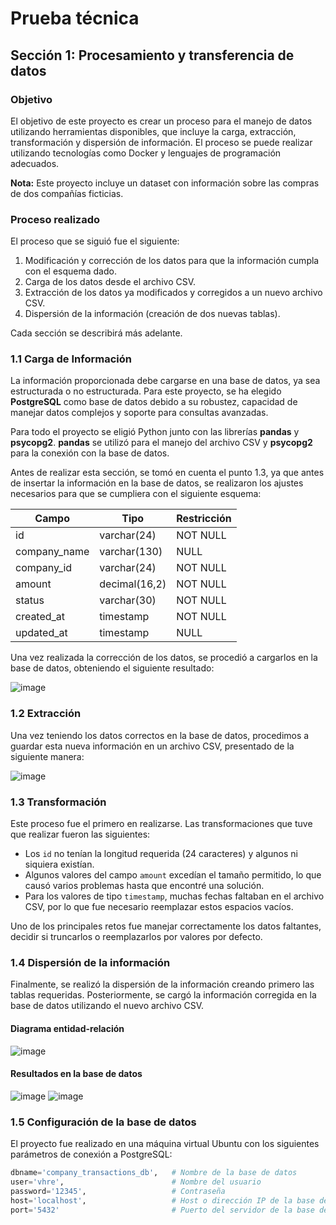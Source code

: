 # Prueba técnica

## Sección 1: Procesamiento y transferencia de datos

### Objetivo
El objetivo de este proyecto es crear un proceso para el manejo de datos utilizando herramientas disponibles, que incluye la carga, extracción, transformación y dispersión de información. El proceso se puede realizar utilizando tecnologías como Docker y lenguajes de programación adecuados.

**Nota:** Este proyecto incluye un dataset con información sobre las compras de dos compañías ficticias.

### Proceso realizado
El proceso que se siguió fue el siguiente:
1. Modificación y corrección de los datos para que la información cumpla con el esquema dado.
2. Carga de los datos desde el archivo CSV.
3. Extracción de los datos ya modificados y corregidos a un nuevo archivo CSV.
4. Dispersión de la información (creación de dos nuevas tablas).

Cada sección se describirá más adelante.

### 1.1 Carga de Información
La información proporcionada debe cargarse en una base de datos, ya sea estructurada o no estructurada. Para este proyecto, se ha elegido **PostgreSQL** como base de datos debido a su robustez, capacidad de manejar datos complejos y soporte para consultas avanzadas.

Para todo el proyecto se eligió Python junto con las librerías **pandas** y **psycopg2**. **pandas** se utilizó para el manejo del archivo CSV y **psycopg2** para la conexión con la base de datos.

Antes de realizar esta sección, se tomó en cuenta el punto 1.3, ya que antes de insertar la información en la base de datos, se realizaron los ajustes necesarios para que se cumpliera con el siguiente esquema:

| Campo          | Tipo                | Restricción   |
|----------------|---------------------|---------------|
| id             | varchar(24)          | NOT NULL      |
| company_name   | varchar(130)         | NULL          |
| company_id     | varchar(24)          | NOT NULL      |
| amount         | decimal(16,2)        | NOT NULL      |
| status         | varchar(30)          | NOT NULL      |
| created_at     | timestamp            | NOT NULL      |
| updated_at     | timestamp            | NULL          |

Una vez realizada la corrección de los datos, se procedió a cargarlos en la base de datos, obteniendo el siguiente resultado:

![image](https://github.com/user-attachments/assets/0ef90f67-1c27-4fdc-9a3f-2d3749f20813)

### 1.2 Extracción
Una vez teniendo los datos correctos en la base de datos, procedimos a guardar esta nueva información en un archivo CSV, presentado de la siguiente manera:

![image](https://github.com/user-attachments/assets/6a913f7b-f5ff-4d7d-a77e-543212785307)

### 1.3 Transformación
Este proceso fue el primero en realizarse. Las transformaciones que tuve que realizar fueron las siguientes:

- Los `id` no tenían la longitud requerida (24 caracteres) y algunos ni siquiera existían.
- Algunos valores del campo `amount` excedían el tamaño permitido, lo que causó varios problemas hasta que encontré una solución.
- Para los valores de tipo `timestamp`, muchas fechas faltaban en el archivo CSV, por lo que fue necesario reemplazar estos espacios vacíos.

Uno de los principales retos fue manejar correctamente los datos faltantes, decidir si truncarlos o reemplazarlos por valores por defecto.

### 1.4 Dispersión de la información
Finalmente, se realizó la dispersión de la información creando primero las tablas requeridas. Posteriormente, se cargó la información corregida en la base de datos utilizando el nuevo archivo CSV.

#### Diagrama entidad-relación

![image](https://github.com/user-attachments/assets/ede703b7-7cfe-427d-ac89-f0a7620907b0)

#### Resultados en la base de datos

![image](https://github.com/user-attachments/assets/1e2ff3f9-b622-4f33-a6d8-b938d17f3c14)
![image](https://github.com/user-attachments/assets/ed7959f2-f546-488e-87a2-6a8570361794)

### 1.5 Configuración de la base de datos
El proyecto fue realizado en una máquina virtual Ubuntu con los siguientes parámetros de conexión a PostgreSQL:

```python
dbname='company_transactions_db',   # Nombre de la base de datos
user='vhre',                        # Nombre del usuario
password='12345',                   # Contraseña
host='localhost',                   # Host o dirección IP de la base de datos
port='5432'                         # Puerto del servidor de la base de datos
